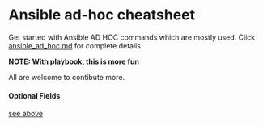 # Ansible ad-hoc cheatsheet
Get started with Ansible AD HOC commands which are mostly used. Click [ansible_ad_hoc.md](ansible_ad_hoc.md) for complete details

**NOTE: With playbook, this is more fun**

All are welcome to contibute more.

<h4 id="login-optional-fields">
Optional Fields
</h4>

[see above](#login-optional-fields)
